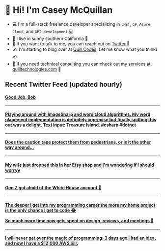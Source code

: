 # 👋 Hi! I'm Casey McQuillan

- 💻 I'm a full-stack freelance developer specializing in `.NET`, `C#`, `Azure Cloud`, and `API development` 💻
- 🌴 I live in sunny southern California 🌴
- 📲 If you want to talk to me, you can reach out on [Twitter](https://twitter.com/QuillCodes) 📲
- ✍ I'm starting to blog over at [Quill.Codes](https://quill.codes/). Let me know what you think! ✍
- 🦾 If you need technical consulting you can check out my services at [quilltechnologies.com](https://quilltechnologies.com/) 🦿


## Recent Twitter Feed (updated hourly)

<!-- BEGIN TWEETS -->
#### [Good Job, Bob](https://twitter.com/QuillCodes/status/1600376789100265472)

---


#### [Playing around with ImageSharp and word cloud algorithms. My word placement implementation is definitely imprecise but finally spitting this out was a delight. Text input: Treasure Island. #csharp #dotnet](https://twitter.com/QuillCodes/status/1584438220539822080)

---


#### [Does the caution tape protect them from pedestrians, or is it the other way around...](https://twitter.com/QuillCodes/status/1582191931181871104)

---


#### [My wife just dropped this in her Etsy shop and I'm wondering if I should worry💀](https://twitter.com/QuillCodes/status/1580788762430144512)

---


#### [Gen Z got ahold of the White House account 🤣](https://twitter.com/QuillCodes/status/1562951837979799552)

---


#### [The deeper I get into my programming career the more my home project is the only chance I get to code 😂<br /><br />So much more time now gets spent on design, reviews, and meetings 🥲](https://twitter.com/QuillCodes/status/1551389327732592640)

---


#### [I will never get over the magic of programming: 3 days ago I had an idea, and now I have a $12,000 AWS bill.](https://twitter.com/QuillCodes/status/1544758038753468417)
<!-- END TWEETS -->

<!--
**cmcquillan/cmcquillan** is a ✨ _special_ ✨ repository because its `README.md` (this file) appears on your GitHub profile.

Here are some ideas to get you started:

- 🔭 I’m currently working on ...
- 🌱 I’m currently learning ...
- 👯 I’m looking to collaborate on ...
- 🤔 I’m looking for help with ...
- 💬 Ask me about ...
- 📫 How to reach me: ...
- 😄 Pronouns: ...
- ⚡ Fun fact: ...
-->
